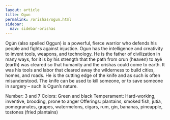 ```yaml
---
layout: article
title: Ogun
permalink: /orishas/ogun.html
sidebar:
  nav: sidebar-orishas
---
```


Ogún (also spelled Oggun) is a powerful, fierce warrior who defends his people and fights against injustice. Ogun has the intelligence and creativity to invent tools, weapons, and technology. He is the father of civilization in many ways, for it is by his strength that the path from orun (heaven) to ayé (earth) was cleared so that humanity and the orishas could come to earth. It was his tools and labor that cleared away the wilderness to build cities, homes, and roads. He is the cutting edge of the knife and as such is often misunderstood. The knife can be used to kill someone, or to save someone in surgery – such is Ogun’s nature.

Number: 3 and 7
Colors: Green and black
Temperament: Hard-working, inventive, brooding, prone to anger
Offerings: plantains, smoked fish, jutía, pomegranates, grapes, watermelons, cigars, rum, gin, bananas, pineapple, tostones (fried plantains)
